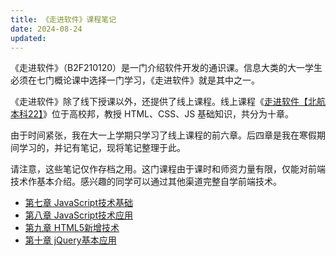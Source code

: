 ```yaml
---
title: 《走进软件》课程笔记
date: 2024-08-24
updated:
---
```

《走进软件》（B2F210120）是一门介绍软件开发的通识课。信息大类的大一学生必须在七门概论课中选择一门学习，《走进软件》就是其中之一。

《走进软件》除了线下授课以外，还提供了线上课程。线上课程《[走进软件【北航本科22】](https://buaa.gaoxiaobang.com/#/courses/detail/68558)》位于高校邦，教授 HTML、CSS、JS 基础知识，共分为十章。

由于时间紧张，我在大一上学期只学习了线上课程的前六章。后四章是我在寒假期间学习的，并记有笔记，现将笔记整理于此。

请注意，这些笔记仅作存档之用。这门课程由于课时和师资力量有限，仅能对前端技术作基本介绍。感兴趣的同学可以通过其他渠道完整自学前端技术。

 -  [第七章 JavaScript技术基础](走进软件笔记8)
 -  [第八章 JavaScript技术应用](走进软件笔记8)
 -  [第九章 HTML5新增技术](走进软件笔记9)
 -  [第十章 jQuery基本应用](走进软件笔记10)
